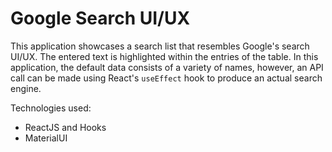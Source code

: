 # Google Search UI/UX

This application showcases a search list that resembles Google's search UI/UX. The entered text is highlighted within the entries of the table. 
In this application, the default data consists of a variety of names, however, an API call can be made using React's `useEffect` hook to produce an actual search engine.

Technologies used:
- ReactJS and Hooks
- MaterialUI

